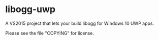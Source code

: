 # libogg-uwp
A VS2015 project that lets your build libogg for Windows 10 UWP apps.

Please see the file "COPYING" for license.
